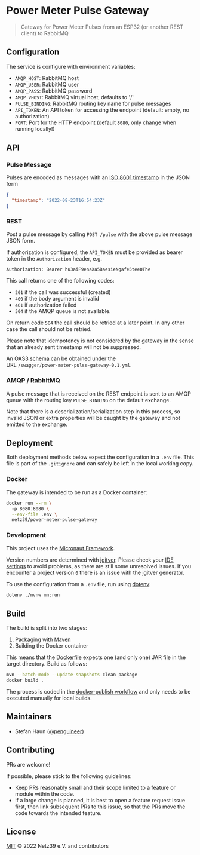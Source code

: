 # Power Meter Pulse Gateway

> Gateway for Power Meter Pulses from an ESP32 (or another REST client) to RabbitMQ

## Configuration

The service is configure with environment variables:

* `AMQP_HOST`: RabbitMQ host
* `AMQP_USER`: RabbitMQ user
* `AMQP_PASS`: RabbitMQ password
* `AMQP_VHOST`: RabbitMQ virtual host, defaults to '/'
* `PULSE_BINDING`: RabbitMQ routing key name for pulse messages
* `API_TOKEN`: An API token for accessing the endpoint (default: empty, no authorization)
* `PORT`: Port for the HTTP endpoint (default `8080`, only change when running locally!)

## API

### Pulse Message

Pulses are encoded as messages with an [ISO 8601 timestamp](https://en.wikipedia.org/wiki/ISO_8601) in the JSON form
```json
{
  "timestamp": "2022-08-23T16:54:23Z"
}
```

### REST

Post a pulse message by calling `POST /pulse` with the above pulse message JSON form.

If authorization is configured, the `API_TOKEN` must be provided as bearer token in the `Authorization` header, e.g.
```
Authorization: Bearer hu3aiF9enaXa5BaesieNgafe5tee0The
```

This call returns one of the following codes:
* `201` if the call was successful (created)
* `400` if the body argument is invalid
* `401` if authorization failed
* `504` if the AMQP queue is not available.

On return code `504` the call should be retried at a later point. In any other case the call should not be retried.

Please note that idempotency is not considered by the gateway in the sense that an already sent timestamp will not be suppressed.

An [OAS3 schema ](https://swagger.io/specification/) can be obtained under the  
URL `/swagger/power-meter-pulse-gateway-0.1.yml`.

### AMQP / RabbitMQ

A pulse message that is received on the REST endpoint is sent to an AMQP queue with the routing key `PULSE_BINDING` on 
the default exchange.

Note that there is a deserialization/serialization step in this process, so invalid JSON or extra properties will be 
caught by the gateway and not emitted to the exchange.


## Deployment

Both deployment methods below expect the configuration in a `.env` file.
This file is part of the `.gitignore` and can safely be left in the local working copy.

### Docker

The gateway is intended to be run as a Docker container:
```bash
docker run --rm \ 
  -p 8080:8080 \
  --env-file .env \
  netz39/power-meter-pulse-gateway
```

### Development

This project uses the [Micronaut Framework](https://micronaut.io/).

Version numbers are determined with [jgitver](https://jgitver.github.io/).
Please check your [IDE settings](https://jgitver.github.io/#_ides_usage) to avoid problems, as there are still some unresolved issues.
If you encounter a project version `0` there is an issue with the jgitver generator.

To use the configuration from a `.env` file, run using [dotenv](https://github.com/therootcompany/dotenv):
```bash
dotenv ./mvnw mn:run
```

## Build

The build is split into two stages:
1. Packaging with [Maven](https://maven.apache.org/)
2. Building the Docker container

This means that the [Dockerfile](Dockerfile) expects one (and only one) JAR file in the target directory.
Build as follows:

```bash
mvn --batch-mode --update-snapshots clean package
docker build .
```

The process is coded in the [docker-publish workflow](.github/workflows/docker-publish.yml) and only needs to be
executed manually for local builds.


## Maintainers

* Stefan Haun ([@penguineer](https://github.com/penguineer))


## Contributing

PRs are welcome!

If possible, please stick to the following guidelines:

* Keep PRs reasonably small and their scope limited to a feature or module within the code.
* If a large change is planned, it is best to open a feature request issue first, then link subsequent PRs to this issue, so that the PRs move the code towards the intended feature.


## License

[MIT](LICENSE.txt) © 2022 Netz39 e.V. and contributors
